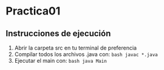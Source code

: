# Practica01

## Instrucciones de ejecución

1. Abrir la carpeta src en tu terminal de preferencia
2. Compilar todos los archivos .java con:
 ```bash javac *.java```
3. Ejecutar el main con:
 ```bash java Main```
